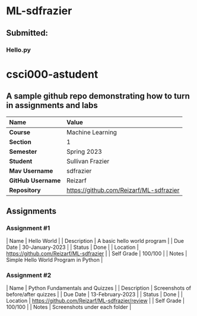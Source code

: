 # ML-sdfrazier

## Submitted:
### Hello.py

# csci000-astudent

## A sample github repo demonstrating how to turn in assignments and labs

| Name | Value |
|:---|:---|
| **Course** | Machine Learning |
| **Section** | 1 |
| **Semester** | Spring 2023 |
| **Student** | Sullivan Frazier |
| **Mav Username**            | sdfrazier |
| **GitHub Username**         | Reizarf |
| **Repository**          | https://github.com/Reizarf/ML-sdfrazier |

## Assignments

### Assignment #1

| Name | Hello World |
| Description | A basic hello world program |
| Due Date | 30-January-2023 |
| Status | Done |
| Location | https://github.com/Reizarf/ML-sdfrazier |
| Self Grade | 100/100 |
| Notes | Simple Hello World Program in Python |

### Assignment #2

| Name | Python Fundamentals and Quizzes |
| Description | Screenshots of before/after quizzes |
| Due Date | 13-February-2023 |
| Status | Done |
| Location | https://github.com/Reizarf/ML-sdfrazier/review |
| Self Grade | 100/100 |
| Notes | Screenshots under each folder |

